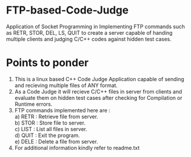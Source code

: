 # FTP-based-Code-Judge
Application of Socket Programming in Implementing FTP commands such as RETR, STOR, DEL, LS, QUIT to create a server capable of handing multiple clients and judging C/C++ codes against hidden test cases.

# Points to ponder 
1) This is a linux based C++ Code Judge Application capable of sending and recieving multiple files of ANY format.
2) As a Code Judge it will recieve C/C++ files in server from clients and evaluate them on hidden test cases after checking for Compilation or Runtime errors. 
3) FTP commands implemented here are : <br/>
   a) RETR : Retrieve file from server. <br/>
   b) STOR : Store file to server. <br/>
   c) LIST : List all files in server. <br/>
   d) QUIT : Exit the program. <br/>
   e) DELE : Delete a file from server. <br/>
4) For additional information kindly refer to readme.txt
